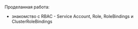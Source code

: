 Проделанная работа:

- знакомство с RBAC - Service Account, Role, RoleBindings и ClusterRoleBindings
